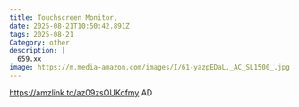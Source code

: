 ```yaml
---
title: Touchscreen Monitor,
date: 2025-08-21T10:50:42.891Z
tags: 2025-08-21
Category: other
description: |
  659.xx
image: https://m.media-amazon.com/images/I/61-yazpEDaL._AC_SL1500_.jpg
---
```

https://amzlink.to/az09zsOUKofmy
AD